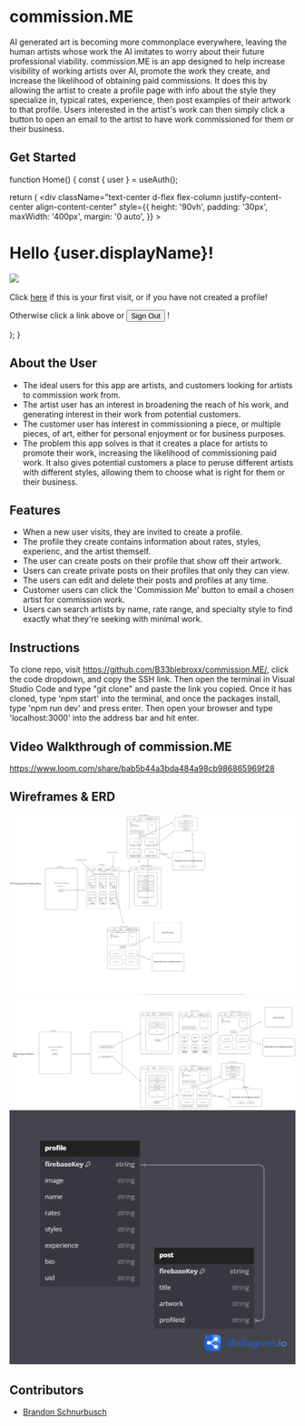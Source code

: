 # commission.ME
<!-- update the netlify badge above with your own badge that you can find at netlify under settings/general#status-badges -->
AI generated art is becoming more commonplace everywhere, leaving the human artists whose work the AI imitates to worry about their future professional viability. commission.ME is an app designed to help increase visibility of working artists over AI, promote the work they create, and increase the likelihood of obtaining paid commissions. It does this by allowing the artist to create a profile page with info about the style they specialize in, typical rates, experience, then post examples of their artwork to that profile. Users interested in the artist's work can then simply click a button to open an email to the artist to have work commissioned for them or their business.


## Get Started
function Home() {
  const { user } = useAuth();

  return (
    <div
      className="text-center d-flex flex-column justify-content-center align-content-center"
      style={{
        height: '90vh',
        padding: '30px',
        maxWidth: '400px',
        margin: '0 auto',
      }}
    >
      <h1>Hello {user.displayName}! </h1>
      <Image src={logo} />
      <p>Click <a href="/profile/new"><u>here</u></a> if this is your first visit, or if you have not created a profile!</p>
      <p>Otherwise click a link above or <Button variant="dark" onClick={signOut}>Sign Out</Button> !</p>
    </div>
  );
}

## About the User <!-- This is a scaled down user persona -->
- The ideal users for this app are artists, and customers looking for artists to commission work from.
- The artist user has an interest in broadening the reach of his work, and generating interest in their work from potential customers.
- The customer user has interest in commissioning a piece, or multiple pieces, of art, either for personal enjoyment or for business purposes.
- The problem this app solves is that it creates a place for artists to promote their work, increasing the likelihood of commissioning paid work. It also gives potential customers a place to peruse different artists with different styles, allowing them to choose what is right for them or their business.

## Features <!-- List your app features using bullets! Do NOT use a paragraph. No one will read that! -->
- When a new user visits, they are invited to create a profile.
- The profile they create contains information about rates, styles, experienc, and the artist themself.
- The user can create posts on their profile that show off their artwork.
- Users can create private posts on their profiles that only they can view.
- The users can edit and delete their posts and profiles at any time.
- Customer users can click the 'Commission Me' button to email a chosen artist for commission work.
- Users can search artists by name, rate range, and specialty style to find exactly what they're seeking with minimal work.

## Instructions
To clone repo, visit https://github.com/B33blebroxx/commission.ME/, click the code dropdown, and copy the SSH link.
Then open the terminal in Visual Studio Code and type "git clone" and paste the link you copied.
Once it has cloned, type 'npm start' into the terminal, and once the packages install, type 'npm run dev' and press enter.
Then open your browser and type 'localhost:3000' into the address bar and hit enter.

## Video Walkthrough of commission.ME
https://www.loom.com/share/bab5b44a3bda484a98cb986865969f28

## Wireframes & ERD
<img alt="Wireframe" src="/images/MVP-Wireframe-FlowChart.png">
<img alt="Wireframe-Stretch" src="/images/Stretch-FlowChart-Wireframe.png">
<img alt="ERD" src="/images/ERD.png">

## Contributors
- [Brandon Schnurbusch](https://github.com/B33blebroxx)
